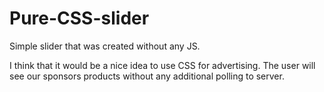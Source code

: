 # Pure-CSS-slider
Simple slider that was created without any JS.

I think that it would be a nice idea to use CSS for advertising. 
The user will see our sponsors products without any additional polling to server.
